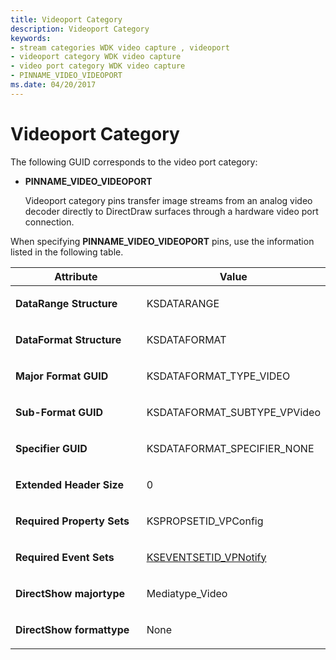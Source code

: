 ```yaml
---
title: Videoport Category
description: Videoport Category
keywords:
- stream categories WDK video capture , videoport
- videoport category WDK video capture
- video port category WDK video capture
- PINNAME_VIDEO_VIDEOPORT
ms.date: 04/20/2017
---
```


# Videoport Category


The following GUID corresponds to the video port category:

-   **PINNAME\_VIDEO\_VIDEOPORT**

    Videoport category pins transfer image streams from an analog video decoder directly to DirectDraw surfaces through a hardware video port connection.

When specifying **PINNAME\_VIDEO\_VIDEOPORT** pins, use the information listed in the following table.

<table>
<colgroup>
<col width="50%" />
<col width="50%" />
</colgroup>
<thead>
<tr class="header">
<th>Attribute</th>
<th>Value</th>
</tr>
</thead>
<tbody>
<tr class="odd">
<td><p><strong>DataRange Structure</strong></p></td>
<td><p>KSDATARANGE</p></td>
</tr>
<tr class="even">
<td><p><strong>DataFormat Structure</strong></p></td>
<td><p>KSDATAFORMAT</p></td>
</tr>
<tr class="odd">
<td><p><strong>Major Format GUID</strong></p></td>
<td><p>KSDATAFORMAT_TYPE_VIDEO</p></td>
</tr>
<tr class="even">
<td><p><strong>Sub-Format GUID</strong></p></td>
<td><p>KSDATAFORMAT_SUBTYPE_VPVideo</p></td>
</tr>
<tr class="odd">
<td><p><strong>Specifier GUID</strong></p></td>
<td><p>KSDATAFORMAT_SPECIFIER_NONE</p></td>
</tr>
<tr class="even">
<td><p><strong>Extended Header Size</strong></p></td>
<td><p>0</p></td>
</tr>
<tr class="odd">
<td><p><strong>Required Property Sets</strong></p></td>
<td><p>KSPROPSETID_VPConfig</p></td>
</tr>
<tr class="even">
<td><p><strong>Required Event Sets</strong></p></td>
<td><p><a href="/windows-hardware/drivers/stream/kseventsetid-vpnotify" data-raw-source="[KSEVENTSETID_VPNotify](./kseventsetid-vpnotify.md)">KSEVENTSETID_VPNotify</a></p></td>
</tr>
<tr class="odd">
<td><p><strong>DirectShow majortype</strong></p></td>
<td><p>Mediatype_Video</p></td>
</tr>
<tr class="even">
<td><p><strong>DirectShow formattype</strong></p></td>
<td><p>None</p></td>
</tr>
</tbody>
</table>

 

